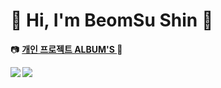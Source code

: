

 
# 🛫 Hi, I'm BeomSu Shin 🛬

 📷 [<strong>개인 프로젝트 ALBUM'S </strong>](http://3.38.214.0/) 📸 
 
  <img align="left" src="https://github-readme-stats.vercel.app/api/top-langs/?username=bum2us&theme=dracula&exclude_repo=clone-web-scrapper,clone-zoom&hide=Procfile&layout=com"/>
  <img align="left" src="https://github-readme-stats.vercel.app/api?username=bum2us&show_icons=true&theme=dracula"/>  
 

